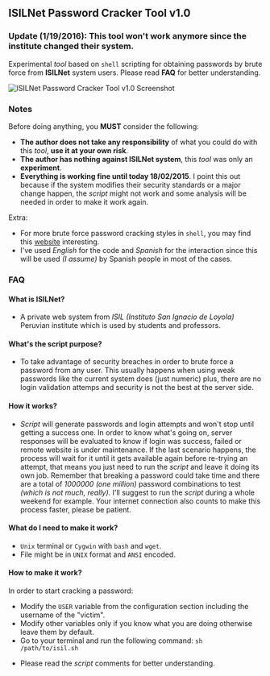 ## ISILNet Password Cracker Tool v1.0
### Update (1/19/2016): This tool won't work anymore since the institute changed their system.

Experimental *tool* based on `shell` scripting for obtaining passwords by brute force from **ISILNet** system users. Please read **FAQ** for better understanding.

![ISILNet Password Cracker Tool v1.0 Screenshot](https://cloud.githubusercontent.com/assets/11019675/6259190/dbb6ba72-b79d-11e4-8e6c-8d790de211bc.PNG)

### Notes
Before doing anything, you **MUST** consider the following:

- **The author does not take any responsibility** of what you could do with this *tool*, **use it at your own risk**.
- **The author has nothing against ISILNet system**, this *tool* was only an **experiment**.
- **Everything is working fine until today 18/02/2015**. I point this out because if the system modifies their security standards or a major change happen, the *script* might not work and some analysis will be needed in order to make it work again.

Extra:

- For more brute force password cracking styles in `shell`, you may find this [website](http://users.telenet.be/mydotcom/program/shell/bruteforce.htm) interesting.
- I've used *English* for the code and *Spanish* for the interaction since this will be used *(I assume)* by Spanish people in most of the cases.

### FAQ

#### What is ISILNet?
- A private web system from *ISIL (Instituto San Ignacio de Loyola)* Peruvian institute which is used by students and professors.

#### What's the script purpose?
- To take advantage of security breaches in order to brute force a password from any user. This usually happens when using weak passwords like the current system does (just numeric) plus, there are no login validation attemps and security is not the best at the server side.

#### How it works?
- *Script* will generate passwords and login attempts and won't stop until getting a success one. In order to know what's going on, server responses will be evaluated to know if login was success, failed or remote website is under maintenance. If the last scenario happens, the process will wait for it until it gets available again before re-trying an attempt, that means you just need to run the *script* and leave it doing its own job. Remember that breaking a password could take time and there are a total of *1000000 (one million)* password combinations to test *(which is not much, really)*. I'll suggest to run the *script* during a whole weekend for example. Your internet connection also counts to make this process faster, please be patient.

#### What do I need to make it work?
- `Unix` terminal or `Cygwin` with `bash` and `wget`.
- File might be in `UNIX` format and `ANSI` encoded.

#### How to make it work?
In order to start cracking a password:

- Modify the `USER` variable from the configuration section including the username of the "victim".
- Modify other variables only if you know what you are doing otherwise leave them by default.
- Go to your terminal and run the following command: `sh /path/to/isil.sh`

* Please read the *script* comments for better understanding.
